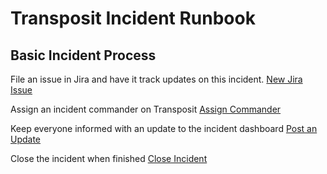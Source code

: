 # Transposit Incident Runbook

## Basic Incident Process

File an issue in Jira and have it track updates on this incident.
[New Jira Issue](https://console.staging.transposit.com/mc/t/$orgName/actions/jira_create_issue)

Assign an incident commander on Transposit
[Assign Commander](https://console.staging.transposit.com/mc/t/$orgName/actions/transposit_assign_commander)

Keep everyone informed with an update to the incident dashboard
[Post an Update](https://console.staging.transposit.com/mc/t/$orgName/actions/post_a_dashboard_update)

Close the incident when finished
[Close Incident](https://console.staging.transposit.com/mc/t/$orgName/actions/close_activity)
